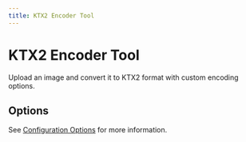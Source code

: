 ```yaml
---
title: KTX2 Encoder Tool
---
```


<script setup>
import KtxEncoder from '../.vitepress/components/ktx-encoder.vue'
</script>

# KTX2 Encoder Tool

Upload an image and convert it to KTX2 format with custom encoding options.

<KtxEncoder />

## Options

See [Configuration Options](../guide/api.md#configuration-options) for more information.

